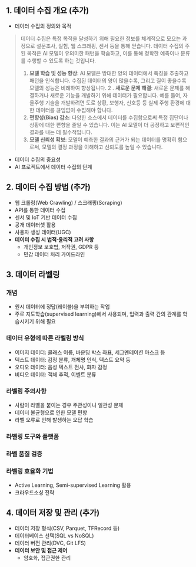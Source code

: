 ## 1. 데이터 수집 개요 (추가)
- 데이터 수집의 정의와 목적

> 데이터 수집은 특정 목적을 달성하기 위해 필요한 정보를 체계적으로 모으는 과정으로 설문조사, 실험, 웹 스크래핑, 센서 등을 통해 얻습니다.
> 데이터 수집의 주된 목적은 AI 모델이 유의미한 패턴을 학습하고, 이를 통해 정확한 예측이나 분류를 수행할 수 있도록 하는 것입니다.
> 1. **모델 학습 및 성능 향상**: AI 모델은 방대한 양의 데이터에서 특징을 추출하고 패턴을 인식합니다. 수집된 데이터의 양이 많을수록, 그리고 질이 좋을수록 모델의 성능은 비례하여 향상됩니다.
> 2 . **새로운 문제 해결**: 새로운 문제를 해결하거나 새로운 기능을 개발하기 위해 데이터가 필요합니다. 예를 들어, 자율주행 기술을 개발하려면 도로 상황, 보행자, 신호등 등 실제 주행 환경에 대한 데이터를 끊임없이 수집해야 합니다.
> 3. **편향성(Bias) 감소**: 다양한 소스에서 데이터를 수집함으로써 특정 집단이나 상황에 대한 편향을 줄일 수 있습니다. 이는 AI 모델이 더 공정하고 보편적인 결과를 내는 데 필수적입니다.
> 4. **모델 신뢰성 확보**: 모델이 예측한 결과의 근거가 되는 데이터를 명확히 함으로써, 모델의 결정 과정을 이해하고 신뢰도를 높일 수 있습니다.

- 데이터 수집의 중요성
- AI 프로젝트에서 데이터 수집의 단계

## 2. 데이터 수집 방법 (추가) 
- 웹 크롤링(Web Crawling) / 스크래핑(Scraping)
- API를 통한 데이터 수집
- 센서 및 IoT 기반 데이터 수집
- 공개 데이터셋 활용
- 사용자 생성 데이터(UGC)
- **데이터 수집 시 법적·윤리적 고려 사항**
  - 개인정보 보호법, 저작권, GDPR 등
  - 민감 데이터 처리 가이드라인

## 3. 데이터 라벨링
### 개념
  * 원시 데이터에 정답(레이블)을 부여하는 작업
  * 주로 지도학습(supervised learning)에서 사용되며, 입력과 출력 간의 관계를 학습시키기 위해 필요
### 데이터 유형에 따른 라벨링 방식
  * 이미지 데이터: 클래스 이름, 바운딩 박스 좌표, 세그멘테이션 마스크 등
  * 텍스트 데이터: 감정 분류, 개체명 인식, 텍스트 요약 등
  * 오디오 데이터: 음성 텍스트 전사, 화자 감정
  * 비디오 데이터: 객체 추적, 이벤트 분류
### 라벨링 주의사항
  * 사람이 라벨을 붙이는 경우 주관성이나 일관성 문제
  * 데이터 불균형으로 인한 모델 편향
  * 라벨 오류로 인해 발생하는 오답 학습

### 라벨링 도구와 플랫폼
### 라벨 품질 검증
### **라벨링 효율화 기법**
  - Active Learning, Semi-supervised Learning 활용
  - 크라우드소싱 전략

## 4. 데이터 저장 및 관리 (추가)
- 데이터 저장 형식(CSV, Parquet, TFRecord 등)
- 데이터베이스 선택(SQL vs NoSQL)
- 데이터 버전 관리(DVC, Git LFS)
- **데이터 보안 및 접근 제어**
  - 암호화, 접근권한 관리
